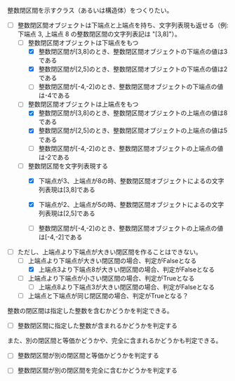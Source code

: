 整数閉区間を示すクラス（あるいは構造体）をつくりたい。  
- [ ] 整数閉区間オブジェクトは下端点と上端点を持ち、文字列表現も返せる（例: 下端点 3, 上端点 8 の整数閉区間の文字列表記は "[3,8]"）。  
  - [ ] 整数閉区間オブジェクトは下端点をもつ
    - [x] 整数閉区間が[3,8]のとき、整数閉区間オブジェクトの下端点の値は3である
    - [x] 整数閉区間が[2,5]のとき、整数閉区間オブジェクトの下端点の値は2である
    - [ ] 整数閉区間が[-4,-2]のとき、整数閉区間オブジェクトの下端点の値は-4である
  - [ ] 整数閉区間オブジェクトは上端点をもつ
    - [x] 整数閉区間が[3,8]のとき、整数閉区間オブジェクトの上端点の値は8である
    - [x] 整数閉区間が[2,5]のとき、整数閉区間オブジェクトの上端点の値は5である
    - [ ] 整数閉区間が[-4,-2]のとき、整数閉区間オブジェクトの上端点の値は-2である
  - [ ] 整数閉区間を文字列表現する
    - [x] 下端点が3、上端点が8の時、整数閉区間オブジェクトによるの文字列表現は[3,8]である
    - [x] 下端点が2、上端点が5の時、整数閉区間オブジェクトによるの文字列表現は[2,5]である
    - [ ] 整数閉区間が[-4,-2]のとき、整数閉区間オブジェクトの上端点の値は[-4,-2]である
  

- [ ] ただし、上端点より下端点が大きい閉区間を作ることはできない。  
  - [ ] 上端点より下端点が大きい閉区間の場合、判定がFalseとなる
    - [x] 上端点3より下端点8が大きい閉区間の場合、判定がFalseとなる
  - [ ] 上端点より下端点が小さい閉区間の場合、判定がTrueとなる
    - [ ] 上端点8より下端点3が大きい閉区間の場合、判定がFalseとなる
  - [ ] 上端点と下端点が同じ閉区間の場合、判定がTrueとなる？
  
整数の閉区間は指定した整数を含むかどうかを判定できる。  
- [ ] 整数閉区間に指定した整数が含まれるかどうかを判定する

また、別の閉区間と等価かどうかや、完全に含まれるかどうかも判定できる。
- [ ] 整数閉区間が別の閉区間と等価かどうかを判定する
- [ ] 整数閉区間が別の閉区間を完全に含むかどうかを判定する


